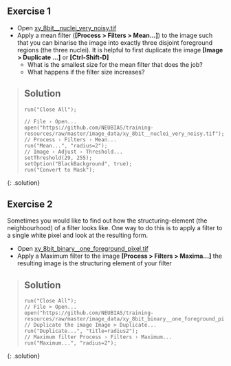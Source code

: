 ## Exercise 1
- Open [xy_8bit__nuclei_very_noisy.tif](https://github.com/NEUBIAS/training-resources/raw/master/image_data/xy_8bit__nuclei_very_noisy.tif)
- Apply a mean filter (**[Process > Filters > Mean...]**) to the image such that you can binarise 
the image into exactly three disjoint foreground regions (the three nuclei). It is helpful to first duplicate the image 
**[Image > Duplicate ...]** or **[Ctrl-Shift-D]**
  - What is the smallest size for the mean filter that does the job?
  - What happens if the filter size increases?


> ## Solution
> ```
> run("Close All");
> 
> // File › Open...
> open("https://github.com/NEUBIAS/training-resources/raw/master/image_data/xy_8bit__nuclei_very_noisy.tif");
> // Process › Filters › Mean...
> run("Mean...", "radius=2");
> // Image › Adjust › Threshold...
> setThreshold(29, 255);
> setOption("BlackBackground", true);
> run("Convert to Mask");
> ```
{: .solution}

## Exercise 2
Sometimes you would like to find out how the structuring-element (the neighbourhood) of a filter looks like. One way to do this is to
apply a filter to a single white pixel and look at the resulting form.

- Open [xy_8bit_binary__one_foreground_pixel.tif](https://github.com/NEUBIAS/training-resources/raw/master/image_data/xy_8bit_binary__one_foreground_pixel.tif)
- Apply a Maximum filter to the image **[Process > Filters > Maxima...]** the resulting image is the structuring element of your filter

> ## Solution
> ```
> run("Close All");
> // File > Open...
> open("https://github.com/NEUBIAS/training-resources/raw/master/image_data/xy_8bit_binary__one_foreground_pixel.tif")
> // Duplicate the image Image > Duplicate...
> run("Duplicate...", "title=radius2");
> // Maximum filter Process › Filters › Maximum...
> run("Maximum...", "radius=2");
> ```
{: .solution}

